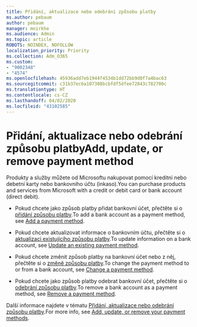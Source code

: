 ```yaml
---
title: Přidání, aktualizace nebo odebrání způsobu platby
ms.author: pebaum
author: pebaum
manager: mnirkhe
ms.audience: Admin
ms.topic: article
ROBOTS: NOINDEX, NOFOLLOW
localization_priority: Priority
ms.collection: Adm_O365
ms.custom:
- "9002348"
- "4574"
ms.openlocfilehash: 45936add7eb1944f4534b1dd72bb9d0f7a4bac63
ms.sourcegitcommit: c31b37ec6a107308bcbfdf5dfee72843c782700c
ms.translationtype: HT
ms.contentlocale: cs-CZ
ms.lasthandoff: 04/02/2020
ms.locfileid: "43102585"
---
```

# <a name="add-update-or-remove-payment-method"></a><span data-ttu-id="2c47e-102">Přidání, aktualizace nebo odebrání způsobu platby</span><span class="sxs-lookup"><span data-stu-id="2c47e-102">Add, update, or remove payment method</span></span>

<span data-ttu-id="2c47e-103">Produkty a služby můžete od Microsoftu nakupovat pomocí kreditní nebo debetní karty nebo bankovního účtu (inkaso).</span><span class="sxs-lookup"><span data-stu-id="2c47e-103">You can purchase products and services from Microsoft with a credit or debit card or bank account (direct debit).</span></span>

- <span data-ttu-id="2c47e-104">Pokud chcete jako způsob platby přidat bankovní účet, přečtěte si o [přidání způsobu platby](https://docs.microsoft.com/microsoft-365/commerce/billing-and-payments/add-update-or-remove-credit-card-or-bank-account?view=o365-worldwide#add-a-payment-method).</span><span class="sxs-lookup"><span data-stu-id="2c47e-104">To add a bank account as a payment method, see [Add a payment method](https://docs.microsoft.com/microsoft-365/commerce/billing-and-payments/add-update-or-remove-credit-card-or-bank-account?view=o365-worldwide#add-a-payment-method).</span></span>

- <span data-ttu-id="2c47e-105">Pokud chcete aktualizovat informace o bankovním účtu, přečtěte si o [aktualizaci existujícího způsobu platby](https://docs.microsoft.com/en-us/microsoft-365/commerce/billing-and-payments/add-update-or-remove-credit-card-or-bank-account?view=o365-worldwide#update-an-existing-payment-method).</span><span class="sxs-lookup"><span data-stu-id="2c47e-105">To update information on a bank account, see [Update an existing payment method](https://docs.microsoft.com/en-us/microsoft-365/commerce/billing-and-payments/add-update-or-remove-credit-card-or-bank-account?view=o365-worldwide#update-an-existing-payment-method).</span></span>

- <span data-ttu-id="2c47e-106">Pokud chcete změnit způsob platby na bankovní účet nebo z něj, přečtěte si o [změně způsobu platby](https://docs.microsoft.com/microsoft-365/commerce/billing-and-payments/add-update-or-remove-credit-card-or-bank-account?view=o365-worldwide#change-a-payment-method).</span><span class="sxs-lookup"><span data-stu-id="2c47e-106">To change the payment method to or from a bank account, see [Change a payment method](https://docs.microsoft.com/microsoft-365/commerce/billing-and-payments/add-update-or-remove-credit-card-or-bank-account?view=o365-worldwide#change-a-payment-method).</span></span>

- <span data-ttu-id="2c47e-107">Pokud chcete jako způsob platby odebrat bankovní účet, přečtěte si o [odebrání způsobu platby](https://docs.microsoft.com/microsoft-365/commerce/billing-and-payments/add-update-or-remove-credit-card-or-bank-account?view=o365-worldwide#remove-a-payment-method).</span><span class="sxs-lookup"><span data-stu-id="2c47e-107">To remove a bank account as a payment method, see [Remove a payment method](https://docs.microsoft.com/microsoft-365/commerce/billing-and-payments/add-update-or-remove-credit-card-or-bank-account?view=o365-worldwide#remove-a-payment-method).</span></span> 

<span data-ttu-id="2c47e-108">Další informace najdete v tématu [Přidání, aktualizace nebo odebrání způsobu platby](https://docs.microsoft.com/microsoft-365/commerce/billing-and-payments/add-update-or-remove-credit-card-or-bank-account?view=o365-worldwide).</span><span class="sxs-lookup"><span data-stu-id="2c47e-108">For more info, see [Add, update, or remove your payment methods](https://docs.microsoft.com/microsoft-365/commerce/billing-and-payments/add-update-or-remove-credit-card-or-bank-account?view=o365-worldwide).</span></span> 
